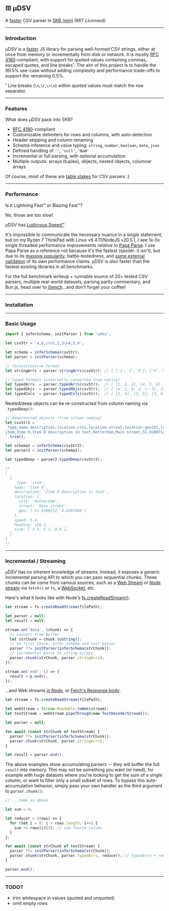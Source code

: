 ## 𝌠 μDSV

A [faster](#performance) CSV parser in [5KB (min)](https://github.com/leeoniya/uDSV/tree/main/dist/uDSV.iife.min.js) _(MIT Licensed)_

---
### Introduction

μDSV is a [faster](#performance) JS library for parsing well-formed CSV strings, either at once from memory or incrementally from disk or network.
It is mostly [RFC 4180](https://datatracker.ietf.org/doc/html/rfc4180)-compliant, with support for quoted values containing commas, escaped quotes, and line breaks¹.
The aim of this project is to handle the 99.5% use-case without adding complexity and performance trade-offs to support the remaining 0.5%.

¹ Line breaks (`\n`,`\r`,`\r\n`) within quoted values must match the row separator.

---
### Features

What does μDSV pack into 5KB?

- [RFC 4180](https://datatracker.ietf.org/doc/html/rfc4180)-compliant
- Customizable delimiters for rows and columns, with auto-detection
- Header skipping and column renaming
- Schema inference and value typing: `string`, `number`, `boolean`, `date`, `json`
- Defined handling of `''`, `'null'`, `'NaN'`
- Incremental or full parsing, with optional accumulation
- Multiple outputs: arrays (tuples), objects, nested objects, columnar arrays

Of course, _most_ of these are [table stakes](https://en.wikipedia.org/wiki/Table_stakes#Other_uses) for CSV parsers :)

---
### Performance

Is it Lightning Fast™ or Blazing Fast™?

No, those are too slow!

μDSV has [Ludicrous Speed™](https://www.youtube.com/watch?v=ygE01sOhzz0)

It's impossible to communicate the necessary nuance in a single statement, but on my Ryzen 7 ThinkPad with Linux v6.4.11/NodeJS v20.5.1, I see 1x-5x single threaded performance improvements relative to [Papa Parse](https://www.papaparse.com/). I use Papa Parse as a reference not because it's the fastest (spoiler: it isn't), but due to its [massive popularity](https://github.com/search?q=csv+parser&type=repositories&s=stars&o=desc), battle-testedness, and [some external validation](https://leanylabs.com/blog/js-csv-parsers-benchmarks/) of its own performance claims. μDSV is _also_ faster than the fastest existing libraries in all benchmarks.

For the full benchmark writeup + runnable source of 20+ tested CSV parsers, multiple real-world datasets, parsing parity commentary, and Bun.js, head over to [/bench](/bench)...and don't forget your coffee!

---
### Installation

---
### Basic Usage

```js
import { inferSchema, initParser } from 'udsv';

let csvStr = 'a,b,c\n1,2,3\n4,5,6';

let schema = inferSchema(csvStr);
let parser = initParser(schema);

// fastest/native format
let stringArrs = parser.stringArrs(csvStr); // [ ['1','2','3'], ['4','5','6'] ]

// typed formats (internally converted from native)
let typedArrs  = parser.typedArrs(csvStr);  // [ [1, 2, 3], [4, 5, 6] ]
let typedObjs  = parser.typedObjs(csvStr);  // [ {a: 1, b: 2, c: 3}, {a: 4, b: 5, c: 6} ]
let typedCols  = parser.typedCols(csvStr);  // [ [1, 4], [2, 5], [3, 6] ]
```

Nested/deep objects can be re-constructed from column naming via `.typedDeep()`:

```js
// deep/nested objects (from column naming)
let csvStr2 = `
_type,name,description,location.city,location.street,location.geo[0],location.geo[1],speed,heading,size[0],size[1],size[2]
item,Item 0,Item 0 description in text,Rotterdam,Main street,51.9280712,4.4207888,5.4,128.3,3.4,5.1,0.9
`.trim();

let schema2 = inferSchema(csvStr2);
let parser2 = initParser(schema2);

let typedDeep = parser2.typedDeep(csvStr2);

/*
[
  {
    _type: 'item',
    name: 'Item 0',
    description: 'Item 0 description in text',
    location: {
      city: 'Rotterdam',
      street: 'Main street',
      geo: [ 51.9280712, 4.4207888 ]
    },
    speed: 5.4,
    heading: 128.3,
    size: [ 3.4, 5.1, 0.9 ],
  }
]
*/
```

---
### Incremental / Streaming

μDSV has no inherent knowledge of streams.
Instead, it exposes a generic incremental parsing API to which you can pass sequential chunks.
These chunks can be come from various sources, such as a [Web Stream](https://css-tricks.com/web-streams-everywhere-and-fetch-for-node-js/) or [Node stream](https://nodejs.org/api/stream.html) via `fetch()` or `fs`, a [WebSocket](https://developer.mozilla.org/en-US/docs/Web/API/WebSockets_API), etc.

Here's what it looks like with Node's [fs.createReadStream()](https://nodejs.org/api/fs.html#fscreatereadstreampath-options):

```js
let stream = fs.createReadStream(filePath);

let parser = null;
let result = null;

stream.on('data', (chunk) => {
  // convert from Buffer
  let strChunk = chunk.toString();
  // on first chunk, infer schema and init parser
  parser ??= initParser(inferSchema(strChunk));
  // incremental parse to string arrays
  parser.chunk(strChunk, parser.stringArrs);
});

stream.on('end', () => {
  result = p.end();
});
```

...and Web streams [in Node](https://nodejs.org/api/webstreams.html), or [Fetch's Response.body](https://developer.mozilla.org/en-US/docs/Web/API/Response/body):

```js
let stream = fs.createReadStream(filePath);

let webStream = Stream.Readable.toWeb(stream);
let textStream = webStream.pipeThrough(new TextDecoderStream());

let parser = null;

for await (const strChunk of textStream) {
  parser ??= initParser(inferSchema(strChunk));
  parser.chunk(strChunk, parser.stringArrs);
}

let result = parser.end();
```

The above examples show accumulating parsers -- they will buffer the full `result` into memory.
This may not be something you want (or need), for example with huge datasets where you're looking to get the sum of a single column, or want to filter only a small subset of rows.
To bypass this auto-accumulation behavior, simply pass your own handler as the third argument to `parser.chunk()`:

```js
// ...same as above

let sum = 0;

let reducer = (rows) => {
  for (let i = 0; i < rows.length; i++) {
    sum += rows[i][3]; // sum fourth column
  }
};

for await (const strChunk of textStream) {
  parser ??= initParser(inferSchema(strChunk));
  parser.chunk(strChunk, parser.typedArrs, reducer); // typedArrs + reducer
}

parser.end();
```

---
### TODO?

- trim whitespace in values (quoted and unquoted)
- omit empty rows